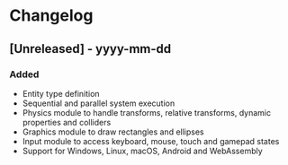 # Changelog

## [Unreleased] - yyyy-mm-dd

### Added

- Entity type definition
- Sequential and parallel system execution
- Physics module to handle transforms, relative transforms, dynamic properties and colliders
- Graphics module to draw rectangles and ellipses
- Input module to access keyboard, mouse, touch and gamepad states
- Support for Windows, Linux, macOS, Android and WebAssembly
